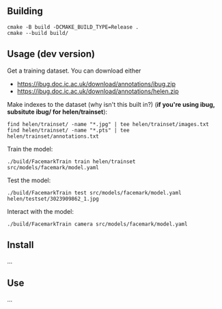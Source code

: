 

## Building

```
cmake -B build -DCMAKE_BUILD_TYPE=Release .
cmake --build build/
```

## Usage (dev version)

Get a training dataset. You can download either

* https://ibug.doc.ic.ac.uk/download/annotations/ibug.zip
* https://ibug.doc.ic.ac.uk/download/annotations/helen.zip

Make indexes to the dataset (why isn't this built in?) (**if you're using ibug, subsitute ibug/ for helen/trainset**):

```
find helen/trainset/ -name "*.jpg" | tee helen/trainset/images.txt 
find helen/trainset/ -name "*.pts" | tee helen/trainset/annotations.txt
```

Train the model:

```
./build/FacemarkTrain train helen/trainset src/models/facemark/model.yaml
```

Test the model:

```
./build/FacemarkTrain test src/models/facemark/model.yaml helen/testset/3023909862_1.jpg
```

Interact with the model:

```
./build/FacemarkTrain camera src/models/facemark/model.yaml
```


## Install

...


## Use

...

